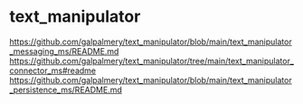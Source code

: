 # text_manipulator

https://github.com/galpalmery/text_manipulator/blob/main/text_manipulator_messaging_ms/README.md
https://github.com/galpalmery/text_manipulator/tree/main/text_manipulator_connector_ms#readme
https://github.com/galpalmery/text_manipulator/blob/main/text_manipulator_persistence_ms/README.md
